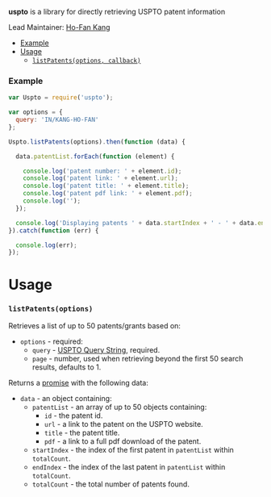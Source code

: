 **uspto** is a library for directly retrieving USPTO patent information

Lead Maintainer: [Ho-Fan Kang](https://github.com/hofan41)

<!-- toc -->

- [Example](#example)
- [Usage](#usage)
    - [`listPatents(options, callback)`](#listpatentsoptions-callback)

<!-- tocstop -->

### Example

```javascript
var Uspto = require('uspto');

var options = {
  query: 'IN/KANG-HO-FAN'
};

Uspto.listPatents(options).then(function (data) {

  data.patentList.forEach(function (element) {

    console.log('patent number: ' + element.id);
    console.log('patent link: ' + element.url);
    console.log('patent title: ' + element.title);
    console.log('patent pdf link: ' + element.pdf);
    console.log('');
  });

  console.log('Displaying patents ' + data.startIndex + ' - ' + data.endIndex + ' out of ' + data.totalCount + ' patents found.');
}).catch(function (err) {

  console.log(err);
});
```

# Usage

### `listPatents(options)`

Retrieves a list of up to 50 patents/grants based on:
- `options` - required:
  - `query` - [USPTO Query String](https://patft.uspto.gov/netahtml/PTO/search-adv.htm), required.
  - `page` - number, used when retrieving beyond the first 50 search results, defaults to 1.

Returns a [promise](https://github.com/petkaantonov/bluebird#what-are-promises-and-why-should-i-use-them) with the following data:
- `data` - an object containing:
  - `patentList` - an array of up to 50 objects containing:
    - `id` - the patent id.
    - `url` - a link to the patent on the USPTO website.
    - `title` - the patent title.
    - `pdf` - a link to a full pdf download of the patent.
  - `startIndex` - the index of the first patent in `patentList` within `totalCount`.
  - `endIndex` - the index of the last patent in `patentList` within `totalCount`.
  - `totalCount` - the total number of patents found.
